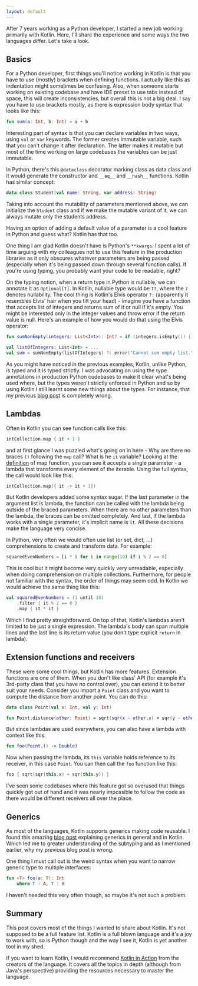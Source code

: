 ```yaml
---
layout: default
---
```


After 7 years working as a Python developer, I started a new job working primarily with Kotlin. Here, I'll share the experience and some ways the two languages differ. Let's take a look.

## Basics

For a Python developer, first things you'll notice working in Kotlin is that you have to use (mostly) brackets when defining functions. I actually like this as indentation might sometimes be confusing. Also, when someone starts working on existing codebase and have IDE preset to use tabs instead of space, this will create inconsistencies, but overall this is not a big deal. I say you have to use brackets mostly, as there is expression body syntax that looks like this:

```kotlin
fun sum(a: Int, b: Int) = a + b
```

Interesting part of syntax is that you can declare variables in two ways, using `val` or `var` keywords. The former creates immutable variable, such that you can't change it after declaration. The latter makes it mutable but most of the time working on large codebases the variables can be just immutable.

In Python, there's this `@dataclass` decorator marking class as data class and it would generate the constructor and `__eq__` and `__hash__` functions. Kotlin has similar concept:

```kotlin
data class Student(val name: String, var address: String)
```

Taking into account the mutability of parameters mentioned above, we can initialize the `Student` class and if we make the mutable variant of it, we can always mutate only the students address.

Having an option of adding a default value of a parameter is a cool feature in Python and guess what? Kotlin has that too.

One thing I am glad Kotlin doesn't have is Python's `**kwargs`. I spent a lot of time arguing with my colleagues not to use this feature in the production libraries as it only obscures whatever parameters are being passed (especially when it's being passed down through several function calls). If you're using typing, you probably want your code to be readable, right?

On the typing notion, when a return type in Python is nullable, we can annotate it as `Optional[T]`. In Kotlin, nullable type would be `T?`, where the `?` denotes nullability. The cool thing is Kotlin's Elvis operator `?:` (apparently it resembles Elvis' hair when you tilt your head) - imagine you have a function that accepts list of integers and returns sum of it or null if it's empty. You might be interested only in the integer values and throw error if the return value is null. Here's an example of how you would do that using the Elvis operator:

```kotlin
fun sumNonEmpty(integers: List<Int>): Int? = if (integers.isEmpty()) { null } else integers.sum()

val listOfIntegers: List<Int> = ...
val sum = sumNonEmpty(listOfIntegers) ?: error("Cannot sum empty list.")
```

As you might have noticed in the previous examples, Kotlin, unlike Python, is typed and it is typed strictly. I was advocating on using the type annotations in production Python codebases to make it clear what's being used where, but the types weren't strictly enforced in Python and so by using Kotlin I still learnt some new things about the types. For instance, that my previous [blog post](https://libka-b.github.io/2022/04/07/Mypy-generics-and-subtypes.html) is completely wrong.

## Lambdas

Often in Kotlin you can see function calls like this:

```kotlin
intCollection.map { it + 1 }
```

and at first glance I was puzzled what's going on in here - Why are there no braces `()` following the `map` call? What is he `it` variable? Looking at the [definition](https://kotlinlang.org/api/latest/jvm/stdlib/kotlin.collections/map.html) of map function, you can see it accepts a single parameter - a lambda that transforms every element of the iterable. Using the full syntax, the call would look like this:

```kotlin
intCollection.map({ it -> it + 1})
```

But Kotlin developers added some syntax sugar. If the last parameter in the argument list is lambda, the function can be called with the lambda being outside of the braced parameters. When there are no other parameters than the lambda, the braces can be omitted completely. And last, if the lambda works with a single parameter, it's implicit name is `it`. All these decisions make the language very concise.

In Python, very often we would often use list (or set, dict, ...) comprehensions to create and transform data. For example:

```python
squaredEvenNumbers = [i * i for i in range(10) if i % 2 == 0]
```

This is cool but it might become very quickly very unreadable, especially when doing comprehension on multiple collections. Furthermore, for people not familiar with the syntax, the order of things may seem odd. In Kotlin we would achieve the same thing like this:

```kotlin
val squaredEvenNumbers = (1 until 10)
    .filter { it % 2 == 0 }
    .map { it * it }
```

Which I find pretty straightforward. On top of that, Kotlin's lambdas aren't limited to be just a single expression. The lambda's body can span multiple lines and the last line is its return value (you don't type explicit `return` in lambda).

## Extension functions and receivers

These were some cool things, but Kotlin has more features. Extension functions are one of them. When you don't like class' API (for example it's 3rd-party class that you have no control over), you can extend it to better suit your needs. Consider you import a `Point` class and you want to compute the distance from another point. You can do this:

```kotlin
data class Point(val x: Int, val y: Int)

fun Point.distance(other: Point) = sqrt(sqr(x - other.x) + sqr(y - other.y))
```

But since lambdas are used everywhere, you can also have a lambda with context like this:

```kotlin
fun foo(Point.() -> Double)
```

Now when passing the lambda, its `this` variable holds reference to its receiver, in this case `Point`. You can then call the `foo` function like this:

```kotlin
foo { sqrt(sqr(this.x) + sqr(this.y)) }
```

I've seen some codebases where this feature got so overused that things quickly got out of hand and it was nearly impossible to follow the code as there would be different receivers all over the place.

## Generics

As most of the languages, Kotlin supports generics making code reusable. I found this amazing [blog post](https://typealias.com/start/kotlin-generics/) explaining generics in general and in Kotlin. Which led me to greater understanding of the subtyping and as I mentioned earlier, why my previous blog post is wrong.

One thing I must call out is the weird syntax when you want to narrow generic type to multiple interfaces:

```kotlin
fun <T> foo(a: T): Int
    where T : A, T : B
```

I haven't needed this very often though, so maybe it's not such a problem.

## Summary

This post covers most of the things I wanted to share about Kotlin. It's not supposed to be a full feature list. Kotlin is a full blown language and it's a joy to work with, so is Python though and the way I see it, Kotlin is yet another tool in my shed.

If you want to learn Kotlin, I would recommend [Kotlin in Action](https://www.manning.com/books/kotlin-in-action) from the creators of the language. It covers all the topics in depth (although from Java's perspective) providing the resources necessary to master the language.
